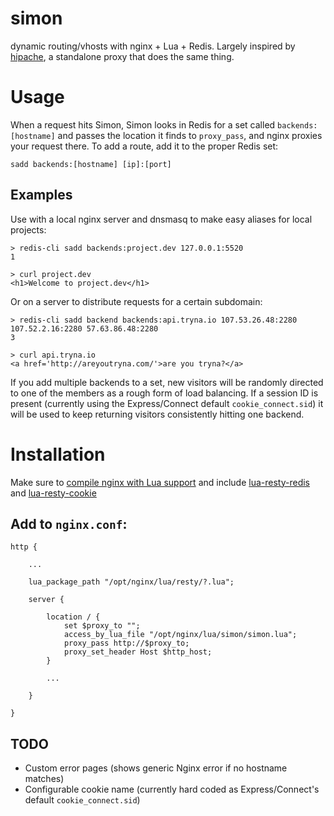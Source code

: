 # simon
dynamic routing/vhosts with nginx + Lua + Redis. Largely inspired by [hipache](https://github.com/hipache/hipache), a standalone proxy that does the same thing.

# Usage

When a request hits Simon, Simon looks in Redis for a set called `backends:[hostname]` and passes the location it finds to `proxy_pass`, and nginx proxies your request there. To add a route, add it to the proper Redis set:

```
sadd backends:[hostname] [ip]:[port]
```

## Examples

Use with a local nginx server and dnsmasq to make easy aliases for local projects:

```
> redis-cli sadd backends:project.dev 127.0.0.1:5520
1

> curl project.dev
<h1>Welcome to project.dev</h1>
```

Or on a server to distribute requests for a certain subdomain:

```
> redis-cli sadd backend backends:api.tryna.io 107.53.26.48:2280 107.52.2.16:2280 57.63.86.48:2280
3

> curl api.tryna.io
<a href='http://areyoutryna.com/'>are you tryna?</a>
```

If you add multiple backends to a set, new visitors will be randomly directed to one of the members as a rough form of load balancing. If a session ID is present (currently using the Express/Connect default `cookie_connect.sid`) it will be used to keep returning visitors consistently hitting one backend.

# Installation

Make sure to [compile nginx with Lua support](https://github.com/openresty/lua-nginx-module#installation) and include [lua-resty-redis](https://github.com/openresty/lua-resty-redis) and [lua-resty-cookie](https://github.com/cloudflare/lua-resty-cookie)

## Add to `nginx.conf`:

```
http {

    ...
    
    lua_package_path "/opt/nginx/lua/resty/?.lua";

    server {
    
        location / {
            set $proxy_to "";
            access_by_lua_file "/opt/nginx/lua/simon/simon.lua";
            proxy_pass http://$proxy_to;
            proxy_set_header Host $http_host;
        }
        
        ...
        
    }
    
}
```

## TODO

* Custom error pages (shows generic Nginx error if no hostname matches)
* Configurable cookie name (currently hard coded as Express/Connect's default `cookie_connect.sid`)
